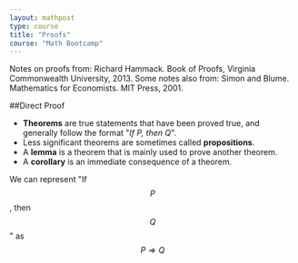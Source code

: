 ```yaml
---
layout: mathpost
type: course
title: "Proofs" 
course: "Math Bootcamp"
---
```


Notes on proofs from: Richard Hammack. Book of Proofs, Virginia Commonwealth University, 2013.
Some notes also from: Simon and Blume. Mathematics for Economists. MIT Press, 2001.

##Direct Proof

* **Theorems** are true statements that have been proved true, and generally follow the format "*If P, then Q*".
* Less significant theorems are sometimes called **propositions**.
* A **lemma** is a theorem that is mainly used to prove another theorem.
* A **corollary** is an immediate consequence of a theorem.

We can represent "If $$ P $$, then $$ Q $$" as $$ P \Rightarrow Q $$



